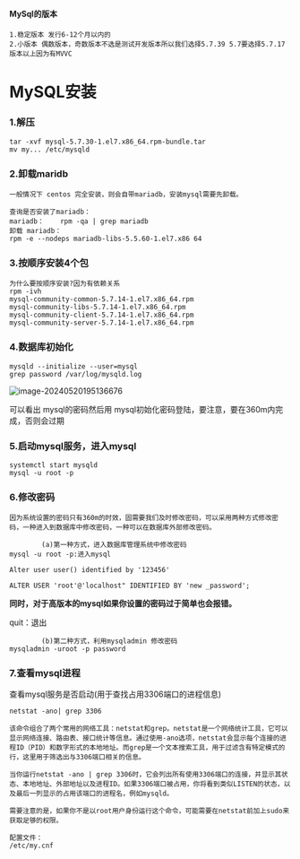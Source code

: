 #### MySql的版本

```
1.稳定版本 发行6-12个月以内的
2.小版本 偶数版本，奇数版本不选是测试开发版本所以我们选择5.7.39 5.7要选择5.7.17版本以上因为有MVVC
```

# MySQL安装

### 1.解压

```shell
tar -xvf mysql-5.7.30-1.el7.x86_64.rpm-bundle.tar
mv my... /etc/mysqld
```



### 2.卸载maridb

```
一般情况下 centos 完全安装，则会自带mariadb，安装mysql需要先卸载。

查询是否安装了mariadb：
mariadb：	rpm -qa | grep mariadb 
卸载 mariadb：
rpm -e --nodeps mariadb-libs-5.5.60-1.el7.x86 64
```



### 3.按顺序安装4个包

```shell
为什么要按顺序安装?因为有依赖关系
rpm -ivh
mysql-community-common-5.7.14-1.el7.x86_64.rpm
mysql-community-libs-5.7.14-1.el7.x86_64.rpm
mysql-community-client-5.7.14-1.el7.x86_64.rpm
mysql-community-server-5.7.14-1.el7.x86_64.rpm
```



### 4.数据库初始化

```
mysqld --initialize --user=mysql
grep password /var/log/mysqld.log
```

![image-20240520195136676](D:/%E6%96%87%E6%A1%A3/%E7%AC%94%E8%AE%B0/image-20240520195136676.png)

可以看出 mysql的密码然后用 mysql初始化密码登陆，要注意，要在360m内完成，否则会过期

### 5.启动mysql服务，进入mysql

```
systemctl start mysqld
mysql -u root -p
```

### 6.修改密码

```
因为系统设置的密码只有360m的时效，固需要我们及时修改密码，可以采用两种方式修改密码，一种进入到数据库中修改密码，一种可以在数据库外部修改密码。
```

```
		(a)第一种方式，进入数据库管理系统中修改密码
mysql -u root -p:进入mysql

Alter user user() identified by '123456'

ALTER USER 'root'@'localhost" IDENTIFIED BY 'new _password';
```

**同时，对于高版本的mysql如果你设置的密码过于简单也会报错。**

quit：退出

```
		(b)第二种方式，利用mysqladmin 修改密码
mysqladmin -uroot -p password
```

### 7.查看mysql进程

查看mysql服务是否启动(用于查找占用3306端口的进程信息)

```
netstat -ano| grep 3306

该命令组合了两个常用的网络工具：netstat和grep。netstat是一个网络统计工具，它可以显示网络连接、路由表、接口统计等信息。通过使用-ano选项，netstat会显示每个连接的进程ID（PID）和数字形式的本地地址。而grep是一个文本搜索工具，用于过滤含有特定模式的行，这里用于筛选出与3306端口相关的信息。

当你运行netstat -ano | grep 3306时，它会列出所有使用3306端口的连接，并显示其状态、本地地址、外部地址以及进程ID。如果3306端口被占用，你将看到类似LISTEN的状态，以及最后一列显示的占用该端口的进程名，例如mysqld。

需要注意的是，如果你不是以root用户身份运行这个命令，可能需要在netstat前加上sudo来获取足够的权限。
```

```
配置文件：
/etc/my.cnf
```

